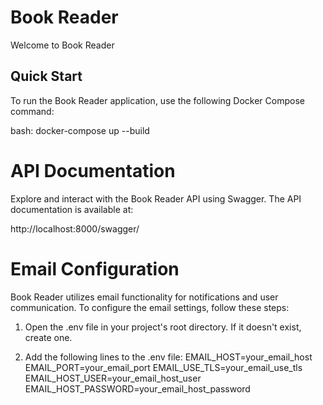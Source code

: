# Book Reader

Welcome to Book Reader

## Quick Start

To run the Book Reader application, use the following Docker Compose command:

bash: docker-compose up --build

# API Documentation

Explore and interact with the Book Reader API using Swagger. The API documentation is available at:

http://localhost:8000/swagger/

# Email Configuration

Book Reader utilizes email functionality for notifications and user communication.
To configure the email settings, follow these steps:

1. Open the .env file in your project's root directory. If it doesn't exist, create one.

2. Add the following lines to the .env file:
  EMAIL_HOST=your_email_host
  EMAIL_PORT=your_email_port
  EMAIL_USE_TLS=your_email_use_tls
  EMAIL_HOST_USER=your_email_host_user
  EMAIL_HOST_PASSWORD=your_email_host_password
